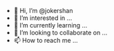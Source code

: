 - 👋 Hi, I’m @jokershan
- 👀 I’m interested in ...
- 🌱 I’m currently learning ...
- 💞️ I’m looking to collaborate on ...
- 📫 How to reach me ...

<!---
jokershan/jokershan is a ✨ special ✨ repository because its `README.md` (this file) appears on your GitHub profile.
You can click the Preview link to take a look at your changes.
--->
